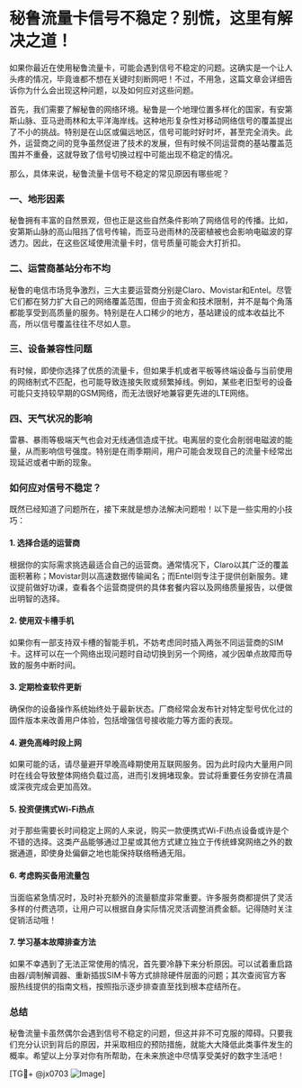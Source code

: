 # 秘鲁流量卡信号不稳定？别慌，这里有解决之道！

如果你最近在使用秘鲁流量卡，可能会遇到信号不稳定的问题。这确实是一个让人头疼的情况，毕竟谁都不想在关键时刻断网吧！不过，不用急，这篇文章会详细告诉你为什么会出现这种问题，以及如何应对这些问题。

首先，我们需要了解秘鲁的网络环境。秘鲁是一个地理位置多样化的国家，有安第斯山脉、亚马逊雨林和太平洋海岸线。这种地形复杂性对移动网络信号的覆盖提出了不小的挑战。特别是在山区或偏远地区，信号可能时好时坏，甚至完全消失。此外，运营商之间的竞争虽然促进了技术的发展，但有时候不同运营商的基站覆盖范围并不重叠，这就导致了信号切换过程中可能出现不稳定的情况。

那么，具体来说，秘鲁流量卡信号不稳定的常见原因有哪些呢？

### 一、地形因素

秘鲁拥有丰富的自然景观，但也正是这些自然条件影响了网络信号的传播。比如，安第斯山脉的高山阻挡了信号传输，而亚马逊雨林的茂密植被也会影响电磁波的穿透力。因此，在这些区域使用流量卡时，信号质量可能会大打折扣。

### 二、运营商基站分布不均

秘鲁的电信市场竞争激烈，三大主要运营商分别是Claro、Movistar和Entel。尽管它们都在努力扩大自己的网络覆盖范围，但由于资金和技术限制，并不是每个角落都能享受到高质量的服务。特别是在人口稀少的地方，基站建设的成本收益比不高，所以信号覆盖往往不尽如人意。

### 三、设备兼容性问题

有时候，即使你选择了优质的流量卡，但如果手机或者平板等终端设备与当前使用的网络制式不匹配，也可能导致连接失败或频繁掉线。例如，某些老旧型号的设备可能只支持较早期的GSM网络，而无法很好地兼容更先进的LTE网络。

### 四、天气状况的影响

雷暴、暴雨等极端天气也会对无线通信造成干扰。电离层的变化会削弱电磁波的能量，从而影响信号强度。特别是在雨季期间，用户可能会发现自己的流量卡经常出现延迟或者中断的现象。

### 如何应对信号不稳定？

既然已经知道了问题所在，接下来就是想办法解决问题啦！以下是一些实用的小技巧：

#### 1. 选择合适的运营商

根据你的实际需求挑选最适合自己的运营商。通常情况下，Claro以其广泛的覆盖面积著称；Movistar则以高速数据传输闻名；而Entel则专注于提供创新服务。建议提前做好功课，查看各个运营商提供的具体套餐内容以及网络质量报告，以便做出明智的选择。

#### 2. 使用双卡槽手机

如果你有一部支持双卡槽的智能手机，不妨考虑同时插入两张不同运营商的SIM卡。这样可以在一个网络出现问题时自动切换到另一个网络，减少因单点故障而导致的服务中断时间。

#### 3. 定期检查软件更新

确保你的设备操作系统始终处于最新状态。厂商经常会发布针对特定型号优化过的固件版本来改善用户体验，包括增强信号接收能力等方面的表现。

#### 4. 避免高峰时段上网

如果可能的话，请尽量避开早晚高峰期使用互联网服务。因为此时段内大量用户同时在线会导致整体网络负载过高，进而引发拥堵现象。尝试将重要任务安排在清晨或深夜完成会更加高效。

#### 5. 投资便携式Wi-Fi热点

对于那些需要长时间稳定上网的人来说，购买一款便携式Wi-Fi热点设备或许是个不错的选择。这类产品能够通过卫星或其他方式建立独立于传统蜂窝网络之外的数据通道，即使身处偏僻之地也能保持联络畅通无阻。

#### 6. 考虑购买备用流量包

当面临紧急情况时，及时补充额外的流量额度非常重要。许多服务商都提供了灵活多样的付费选项，让用户可以根据自身实际情况灵活调整消费金额。记得随时关注促销活动哦！

#### 7. 学习基本故障排查方法

如果不幸遇到了无法正常使用的情况，首先要冷静下来分析原因。可以试着重启路由器/调制解调器、重新插拔SIM卡等方式排除硬件层面的问题；其次查阅官方客服热线提供的指南文档，按照指示逐步排查直至找到根本症结所在。

### 总结

秘鲁流量卡虽然偶尔会遇到信号不稳定的问题，但这并非不可克服的障碍。只要我们充分认识到背后的原因，并采取相应的预防措施，就能大大降低此类事件发生的概率。希望以上分享对你有所帮助，在未来旅途中尽情享受美好的数字生活吧！

[TG💪+ @jx0703 ![Image](https://github.com/user-attachments/assets/dbca1d08-cadb-493c-b0ec-ad6f7a83f270)]